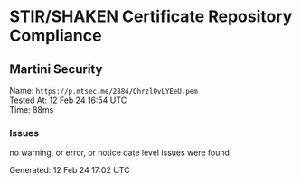 # STIR/SHAKEN Certificate Repository Compliance

## Martini Security

Name: `https://p.mtsec.me/2884/QhrzlOvLYEeU.pem`\
Tested At: 12 Feb 24 16:54 UTC\
Time: 88ms

### Issues

no warning, or error, or notice date level issues were found

Generated: 12 Feb 24 17:02 UTC